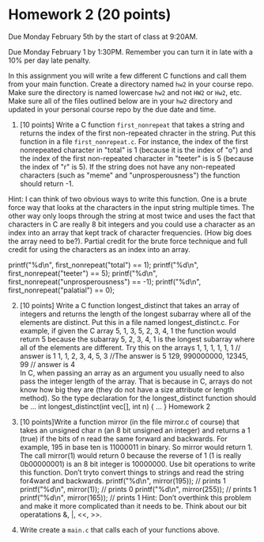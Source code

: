 # Homework 2 (20 points)

Due Monday February 5th by the start of class at 9:20AM.

Due Monday February 1 by 1:30PM. Remember you can turn it in late with a 10% per day late penalty. 

In this assignment you will write a few different C functions and call them from your main function. Create a directory named `hw2` in your course repo. Make sure the directory is named lowercase `hw2` and not `HW2` or `Hw2`, etc. Make sure all of the files outlined below are in your `hw2` directory and updated in your personal course repo by the due date and time. 

1. [10 points] Write a C function `first_nonrepeat` that takes a string and returns the index of the first non-repeated chracter in the string. Put this function in a file `first_nonrepeat.c`. For instance, the index of the first nonrepeated character in "total" is 1 (because it is the index of "o")  and the index of the first non-repeated character in "teeter" is is 5 (because the index of "r" is 5). If the string does not have any non-repeated characters (such as "meme" and "unprosperousness") the function should return -1. 

Hint: I can think of two obvious ways to write this function. One is a brute force way that looks at the characters in the input string multiple times. The other way only loops through the string at most twice and uses the fact that characters in C are really 8 bit integers and you could use a character as an index into an array that kept track of character frequencies. (How big does the array need to be?). Partial credit for the brute force technique and full credit for using the characters as an index into an array. 

 printf("%d\n", first_nonrepeat("total") == 1); 
 printf("%d\n", first_nonrepeat("teeter") == 5);
 printf("%d\n", first_nonrepeat("unprosperousness") == -1); 
 printf("%d\n", first_nonrepeat("palatial") == 0);

2. [10 points] Write a C function longest_distinct that takes an array of integers and returns the length of the longest subarray where all of the elements are distinct.  Put this in a file named longest_distinct.c. For example, if given the C array 5, 1, 3, 5, 2, 3, 4, 1 the function would return 5 because the subarray 5, 2, 3, 4, 1 is the longest subarray where all of the elements are different. 
Try this on the arrays 
1, 1, 1, 1, 1, 1 // answer is 1 1, 1, 2, 3, 4, 5, 3 //The answer is 5 129, 990000000, 12345, 99 // answer is 4  
In C, when passing an array as an argument you usually need to also pass the integer length of the array. That is because in C, arrays do not know how big they are (they do not have a size attribute or length method). So the type declaration for the longest_distinct function should be … 
int longest_distinct(int vec[], int n) { … } 
Homework 2 

3. [10 points]Write a function mirror (in the file mirror.c of course) that takes an unsigned char n (an 8 bit unsigned an integer) and returns a 1 (true) if the bits of n read the same forward and backwards. For example, 195 in base ten is 11000011 in binary. So mirror would return 1. The call mirror(1) would return 0 because the reverse of 1 (1 is really 0b00000001) is an 8 bit integer is 10000000. Use bit operations to write this function. Don’t tryto convert things to strings and read the string for4ward and backwards. 
printf("%d\n", mirror(195)); // prints 1 printf("%d\n", mirror(1)); // prints 0 printf("%d\n", mirror(255)); // prints 1 printf("%d\n", mirror(165)); // prints 1 
Hint: Don’t overthink this problem and make it more complicated than it needs to be.  Think about our bit  operatations &, |, <<, >>. 

4. Write create a `main.c` that calls each of your functions above. 
 